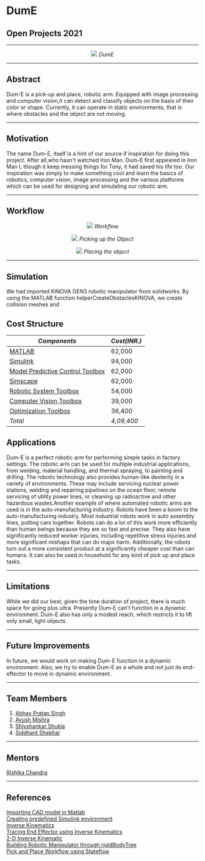 # DumE
## Open Projects 2021

***

<p align="center">
  <img src="https://github.com/rodion0917/Random/blob/main/Dum-E%20in%20Action%20-%20Green%20Object.png">
  <i>DumE</i>
</p>

***

<p align="justify">
<h2>Abstract</h2>
<p>Dum-E is a pick-up and place, robotic arm. Equipped with image processing and computer vision,it can 
detect and classify objects on the basis of their color or shape. Currently, it can operate in static
environments, that is where obstacles and the object are not moving.</p>
</p>

***

## Motivation
The name Dum-E, itself is a hint of our source if inspiration for doing this project. After all,who 
hasn't watched Iron Man. Dum-E first appeared in Iron Man I, though it keep messing things for Tony, 
it had saved his life too. 
Our inspiration was simply to make something cool and learn the basics of robotics, computer vision,
image processing and the various platforms which can be used for designing and simulating our robotic arm. 
***

## Workflow


<p align="center">
  <img src="https://github.com/rodion0917/Random/blob/main/Work-flow%20chart.png">
  <i>Workflow</i>
</p>


<p align="center">
  <img src="https://github.com/rodion0917/Random/blob/main/Picking%20up%20the%20object%20-%20Workflow.png">
  <i>Picking up the Object</i>
</p>


<p align="center">
  <img src="https://github.com/rodion0917/Random/blob/main/Placing%20the%20object%20-%20Workflow.png">
  <i>Placing the object</i>
</p>

***

## Simulation
We had imported KINOVA GEN3 robotic manipulator from solidworks. By using the MATLAB function helperCreateObstaclesKINOVA, we create collision meshes and 

## Cost Structure
| *Components*                                                                                                              |*Cost(INR.)*|
|---------------------------------------------------------------------------------------------------------------------------|------------|
| [MATLAB](https://in.mathworks.com/pricing-licensing.html)                                                                 | 62,000     |
| [Simulink](https://in.mathworks.com/pricing-licensing.html?prodcode=SL)                                                   | 94,000     |
| [Model Predictive Control Toolbox](https://in.mathworks.com/pricing-licensing.html?prodcode=MP&&intendeduse=undefined)    | 62,000     |
| [Simscape](https://in.mathworks.com/pricing-licensing.html?prodcode=SS)                                                   | 62,000     |
| [Robotic System Toolbox](https://in.mathworks.com/pricing-licensing.html?prodcode=RO)                                     | 54,000     |
| [Computer Vision Toolbox](https://in.mathworks.com/pricing-licensing.html?prodcode=VP)                                    | 39,000     |
| [Optimization Toolbox](https://in.mathworks.com/pricing-licensing.html?prodcode=OP)                                       | 36,400     |
| *Total*                                                                                                                   | *4,09,400* |

## Applications
Dum-E is a perfect robotic arm for performing simple tasks in factory settings. The robotic arm can be used for multiple industrial applications, from welding, material handling, and thermal spraying, to painting and drilling. The robotic technology also provides human-like dexterity in a variety of environments. These may include servicing nuclear power stations, welding and repairing pipelines on the ocean floor, remote servicing of utility power lines, or cleaning up radioactive and other hazardous wastes.Another example of where automated robotic arms are used is in the auto-manufacturing industry. Robots have been a boom to the auto-manufacturing industry. Most industrial robots work in auto assembly lines, putting cars together. Robots can do a lot of this work more efficiently than human beings because they are so fast and precise. They also have significantly reduced worker injuries, including repetitive stress injuries and more significant mishaps that can do major harm. Additionally, the robots turn out a more consistent product at a significantly cheaper cost than can humans.
It can also be used in household for any kind of pick up and place tasks.
***

## Limitations 
While we did our best, given the time duration of project, there is much space for going plus ultra. 
Presently Dum-E can't function in a dynamic environment. Dum-E also has only a modest reach, which restricts it to lift only small, light objects.
***

## Future Improvements
In future, we would work on making Dum-E function in a dynamic environment. Also, we try to enable Dum-E as a whole and not just its end-effector to move in dynamic environment. 
***

## Team Members 
1. [Abhay Pratap Singh](https://github.com/DarthEkLen) <br/>
2. [Ayush Mishra](https://github.com/rodion0917) <br/>
3. [Shivshankar Shukla](https://github.com/SHIV-anna) <br/>
4. [Siddhant Shekhar](https://github.com/SiddhantShekhar) <br/>
***

## Mentors
  [Rishika Chandra](https://github.com/chandrarishika14)
***

## References
[Importing CAD model in Matlab](https://in.mathworks.com/help/physmod/sm/cad-import.html?s_tid=CRUX_topnav) <br/>
[Creating predefined Simulink environment](https://in.mathworks.com/help/reinforcement-learning/ug/create-predefined-simulink-environments.html) <br/>
[Inverse Kinematics](https://in.mathworks.com/help/robotics/ref/inversekinematics-system-object.html) <br/>
[Tracing End Effector using Inverse Kinematics](https://in.mathworks.com/help/robotics/ug/trace-end-effector-ik-simulink.html?searchHighlight=define%20the%20trajectory&s_tid=srchtitle) <br/>
[2-D Inverse Kinematic](https://in.mathworks.com/help/robotics/ug/2d-inverse-kinematics-example.html) <br/>
[Building Robotic Manipulator through rigidBodyTree](https://in.mathworks.com/help/robotics/ug/build-a-robot-step-by-step.html) <br/>
[Pick and Place Workflow using Stateflow](https://in.mathworks.com/help/robotics/ug/pick-and-place-workflow-using-stateflow.html)
